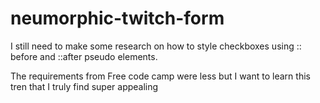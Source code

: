 # neumorphic-twitch-form


I still need to make some research on how to style checkboxes using :: before and ::after pseudo elements. 

The requirements from Free code camp were less but I want to learn this tren that I truly find super appealing
